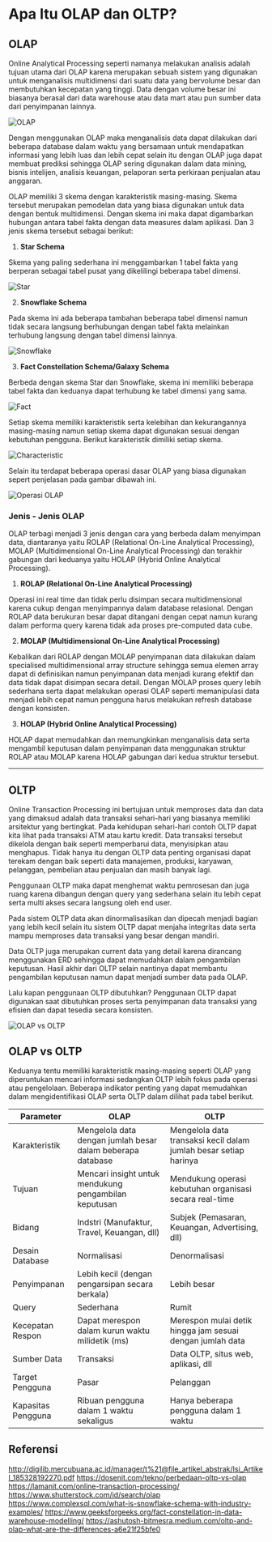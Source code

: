 # **Apa  Itu OLAP dan OLTP?**
 
## **OLAP**

Online Analytical Processing seperti namanya melakukan analisis adalah tujuan utama dari OLAP karena merupakan sebuah sistem yang digunakan untuk menganalisis multidimensi dari suatu data yang bervolume besar dan membutuhkan kecepatan yang tinggi.  Data dengan volume besar ini biasanya berasal dari data warehouse atau data mart atau pun sumber data dari penyimpanan lainnya. 

![OLAP](https://github.com/jabardigitalservice/data-engineering-academy/blob/c6f08ec0a8fbe6a8e9f345f8bc79700a8a24ce79/data_engineering_academy_level_3/relational_database/images/olap.png)
 
Dengan menggunakan OLAP maka menganalisis data dapat dilakukan dari beberapa database dalam waktu yang bersamaan untuk mendapatkan informasi yang lebih luas dan lebih cepat selain itu dengan OLAP juga dapat membuat prediksi sehingga OLAP sering digunakan dalam data mining, bisnis intelijen, analisis keuangan, pelaporan serta perkiraan penjualan atau anggaran. 

OLAP memiliki 3 skema dengan karakteristik masing-masing. Skema tersebut merupakan pemodelan data yang biasa digunakan untuk data dengan bentuk multidimensi. Dengan skema ini maka dapat digambarkan hubungan antara tabel fakta dengan data measures dalam aplikasi. Dan 3 jenis skema tersebut sebagai berikut:
 
1. **Star Schema** 

Skema yang paling sederhana ini menggambarkan 1 tabel fakta yang berperan sebagai tabel pusat yang dikelilingi beberapa tabel dimensi.

![Star](https://github.com/jabardigitalservice/data-engineering-academy/blob/c6f08ec0a8fbe6a8e9f345f8bc79700a8a24ce79/data_engineering_academy_level_3/relational_database/images/star%20sch.png)


2. **Snowflake Schema**

Pada skema ini ada beberapa tambahan beberapa tabel dimensi namun tidak secara langsung berhubungan dengan tabel fakta melainkan terhubung langsung dengan tabel dimensi lainnya.

![Snowflake](https://github.com/jabardigitalservice/data-engineering-academy/blob/c6f08ec0a8fbe6a8e9f345f8bc79700a8a24ce79/data_engineering_academy_level_3/relational_database/images/snowflake%20sch.png)


3. **Fact Constellation Schema/Galaxy Schema**

Berbeda dengan skema Star dan Snowflake, skema ini memiliki beberapa tabel fakta dan keduanya dapat terhubung ke tabel dimensi yang sama. 

![Fact](https://github.com/jabardigitalservice/data-engineering-academy/blob/c6f08ec0a8fbe6a8e9f345f8bc79700a8a24ce79/data_engineering_academy_level_3/relational_database/images/fact%20sch.png)

Setiap skema memiliki karakteristik serta kelebihan dan kekurangannya masing-masing namun setiap skema dapat digunakan sesuai dengan kebutuhan pengguna. Berikut karakteristik dimiliki setiap skema.

![Characteristic](https://github.com/jabardigitalservice/data-engineering-academy/blob/c6f08ec0a8fbe6a8e9f345f8bc79700a8a24ce79/data_engineering_academy_level_3/relational_database/images/111.png)

Selain itu terdapat beberapa operasi dasar OLAP yang biasa digunakan sepert penjelasan pada gambar dibawah ini.

![Operasi OLAP](https://github.com/jabardigitalservice/data-engineering-academy/blob/c6f08ec0a8fbe6a8e9f345f8bc79700a8a24ce79/data_engineering_academy_level_3/relational_database/images/Operasi%20OLAP.png)


### **Jenis - Jenis OLAP**

OLAP terbagi menjadi 3 jenis dengan cara yang berbeda dalam menyimpan data, diantaranya yaitu ROLAP (Relational On-Line Analytical Processing), MOLAP (Multidimensional On-Line Analytical Processing) dan terakhir gabungan dari keduanya yaitu HOLAP (Hybrid Online Analytical Processing). 

1. **ROLAP (Relational On-Line Analytical Processing)**

Operasi ini real time dan tidak perlu disimpan secara multidimensional karena cukup dengan menyimpannya dalam database relasional. Dengan ROLAP data berukuran besar dapat ditangani dengan cepat namun kurang dalam performa query karena tidak ada proses pre-computed data cube. 

2. **MOLAP (Multidimensional On-Line Analytical Processing)**

Kebalikan dari ROLAP dengan MOLAP penyimpanan data dilakukan dalam specialised multidimensional array structure sehingga semua elemen array dapat di definisikan namun penyimpanan data menjadi kurang efektif dan data tidak dapat disimpan secara detail. Dengan MOLAP proses query lebih sederhana serta dapat melakukan operasi OLAP seperti memanipulasi data menjadi lebih cepat namun pengguna harus melakukan refresh database dengan konsisten.

3. **HOLAP (Hybrid Online Analytical Processing)**

HOLAP dapat memudahkan dan memungkinkan menganalisis data serta mengambil keputusan dalam penyimpanan data menggunakan struktur ROLAP atau MOLAP karena HOLAP gabungan dari kedua struktur tersebut.
 ___

## **OLTP**

Online Transaction Processing ini bertujuan untuk memproses data dan data yang dimaksud adalah data transaksi sehari-hari yang biasanya memiliki arsitektur yang bertingkat. Pada kehidupan sehari-hari contoh OLTP dapat kita lihat pada transaksi ATM atau kartu kredit. Data transaksi tersebut dikelola dengan baik seperti memperbarui data, menyisipkan atau menghapus. Tidak hanya itu dengan OLTP data penting organisasi dapat terekam dengan baik seperti data manajemen, produksi, karyawan, pelanggan, pembelian atau penjualan dan masih banyak lagi. 

Penggunaan OLTP maka dapat menghemat waktu pemrosesan dan juga ruang karena dibangun dengan query yang sederhana selain itu lebih cepat serta multi akses secara langsung oleh end user. 

Pada sistem OLTP data akan dinormalisasikan dan dipecah menjadi bagian yang lebih kecil selain itu sistem OLTP dapat menjaha integritas data serta mampu memproses data transaksi yang besar dengan mandiri.

Data OLTP juga merupakan current data yang detail karena dirancang menggunakan ERD sehingga dapat memudahkan dalam pengambilan keputusan. Hasil akhir dari OLTP selain nantinya dapat membantu pengambilan keputusan namun dapat menjadi sumber data pada OLAP. 

Lalu kapan penggunaan OLTP dibutuhkan? Penggunaan OLTP dapat digunakan saat dibutuhkan proses serta penyimpanan data transaksi yang efisien dan dapat tesedia secara konsisten. 

![OLAP vs OLTP](https://github.com/jabardigitalservice/data-engineering-academy/blob/content_temp/data_engineering_academy_level_3/relational_database/images/olap%20vs%20oltp.png)

## **OLAP vs OLTP**

Keduanya tentu memiliki karakteristik masing-masing seperti OLAP yang diperuntukan mencari informasi sedangkan OLTP lebih fokus pada operasi atau pengelolaan. Beberapa indikator penting yang dapat memudahkan dalam mengidentifikasi OLAP serta OLTP dalam dilihat pada tabel berikut.

| Parameter          | OLAP                                                       | OLTP                                                                   |
| -------------------| -----------------------------------------------------------|------------------------------------------------------------------------|
| Karakteristik      | Mengelola data dengan jumlah besar dalam beberapa database | Mengelola data transaksi kecil dalam jumlah besar setiap harinya       |
| Tujuan             | Mencari insight untuk mendukung pengambilan keputusan      | Mendukung operasi kebutuhan organisasi secara real-time                |
| Bidang             | Indstri (Manufaktur, Travel, Keuangan, dll)                | Subjek (Pemasaran, Keuangan, Advertising, dll)                         |
| Desain Database    | Normalisasi                                                | Denormalisasi                                                          |
| Penyimpanan        | Lebih kecil (dengan pengarsipan secara berkala)            | Lebih besar                                                            |
| Query              | Sederhana                                                  | Rumit                                                                  |
| Kecepatan Respon   | Dapat merespon dalam kurun waktu milidetik (ms)            | Merespon mulai detik hingga jam sesuai dengan jumlah data              |
| Sumber Data        | Transaksi                                                  | Data OLTP, situs web, aplikasi, dll                                    |
| Target Pengguna    | Pasar                                                      | Pelanggan                                                              |
| Kapasitas Pengguna | Ribuan pengguna dalam 1 waktu sekaligus                    | Hanya beberapa pengguna dalam 1 waktu                                  |


## Referensi

http://digilib.mercubuana.ac.id/manager/t%21@file_artikel_abstrak/Isi_Artikel_185328192270.pdf
https://dosenit.com/tekno/perbedaan-oltp-vs-olap
https://lamanit.com/online-transaction-processing/
https://www.shutterstock.com/id/search/olap
https://www.complexsql.com/what-is-snowflake-schema-with-industry-examples/
https://www.geeksforgeeks.org/fact-constellation-in-data-warehouse-modelling/
https://ashutosh-bitmesra.medium.com/oltp-and-olap-what-are-the-differences-a6e21f25bfe0